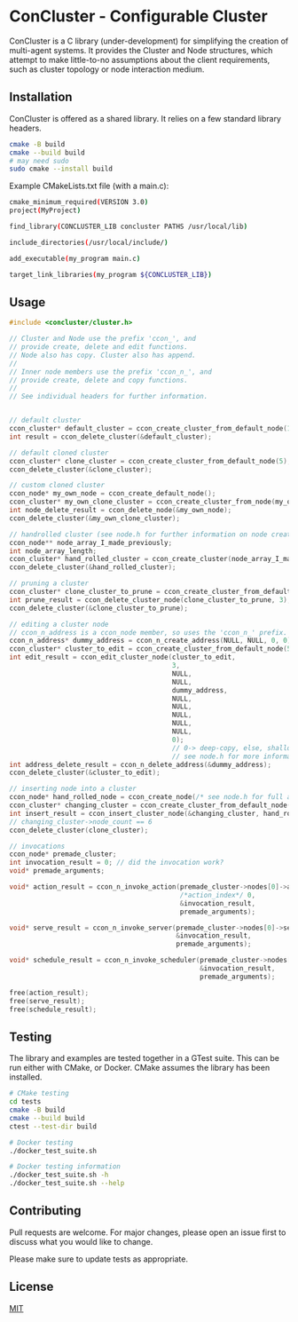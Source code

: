# ConCluster - Configurable Cluster

ConCluster is a C library (under-development) for simplifying the creation of multi-agent systems.
It provides the Cluster and Node structures, which attempt to make little-to-no assumptions about
the client requirements, such as cluster topology or node interaction medium.

## Installation
ConCluster is offered as a shared library. It relies on a few standard library headers.
```bash
cmake -B build
cmake --build build
# may need sudo
sudo cmake --install build
```

Example CMakeLists.txt file (with a main.c):
```bash
cmake_minimum_required(VERSION 3.0)
project(MyProject)

find_library(CONCLUSTER_LIB concluster PATHS /usr/local/lib)

include_directories(/usr/local/include/)

add_executable(my_program main.c)

target_link_libraries(my_program ${CONCLUSTER_LIB})
```

## Usage
```c
#include <concluster/cluster.h>

// Cluster and Node use the prefix 'ccon_', and
// provide create, delete and edit functions.
// Node also has copy. Cluster also has append.
//
// Inner node members use the prefix 'ccon_n_', and
// provide create, delete and copy functions.
//
// See individual headers for further information.


// default cluster
ccon_cluster* default_cluster = ccon_create_cluster_from_default_node(1);
int result = ccon_delete_cluster(&default_cluster);

// default cloned cluster
ccon_cluster* clone_cluster = ccon_create_cluster_from_default_node(5);
ccon_delete_cluster(&clone_cluster);

// custom cloned cluster
ccon_node* my_own_node = ccon_create_default_node();
ccon_cluster* my_own_clone_cluster = ccon_create_cluster_from_node(my_own_node, 5);
int node_delete_result = ccon_delete_node(&my_own_node);
ccon_delete_cluster(&my_own_clone_cluster);

// handrolled cluster (see node.h for further information on node creation).
ccon_node** node_array_I_made_previously;
int node_array_length;
ccon_cluster* hand_rolled_cluster = ccon_create_cluster(node_array_I_made_previously, node_array_length);
ccon_delete_cluster(&hand_rolled_cluster);

// pruning a cluster
ccon_cluster* clone_cluster_to_prune = ccon_create_cluster_from_default_node(5);
int prune_result = ccon_delete_cluster_node(clone_cluster_to_prune, 3); // give index
ccon_delete_cluster(&clone_cluster_to_prune);

// editing a cluster node
// ccon_n_address is a ccon_node member, so uses the 'ccon_n_' prefix.
ccon_n_address* dummy_address = ccon_n_create_address(NULL, NULL, 0, 0);
ccon_cluster* cluster_to_edit = ccon_create_cluster_from_default_node(5);
int edit_result = ccon_edit_cluster_node(cluster_to_edit,
                                         3,
                                         NULL,
                                         NULL,
                                         dummy_address,
                                         NULL,
                                         NULL,
                                         NULL,
                                         NULL,
                                         NULL,
                                         0);
                                         // 0-> deep-copy, else, shallow
                                         // see node.h for more information on edit procedure
int address_delete_result = ccon_n_delete_address(&dummy_address);
ccon_delete_cluster(&cluster_to_edit);

// inserting node into a cluster
ccon_node* hand_rolled_node = ccon_create_node(/* see node.h for full args */);
ccon_cluster* changing_cluster = ccon_create_cluster_from_default_node(5);
int insert_result = ccon_insert_cluster_node(&changing_cluster, hand_rolled_node, 3 /* index */);
// changing_cluster->node_count == 6
ccon_delete_cluster(clone_cluster);

// invocations
ccon_node* premade_cluster;
int invocation_result = 0; // did the invocation work?
void* premade_arguments;

void* action_result = ccon_n_invoke_action(premade_cluster->nodes[0]->actions,
                                           /*action_index*/ 0,
                                           &invocation_result,
                                           premade_arguments);

void* serve_result = ccon_n_invoke_server(premade_cluster->nodes[0]->servers->servers[0],
                                          &invocation_result,
                                          premade_arguments);

void* schedule_result = ccon_n_invoke_scheduler(premade_cluster->nodes[0]->background_tasks,
                                                &invocation_result,
                                                premade_arguments);

free(action_result);
free(serve_result);
free(schedule_result);
```

## Testing

The library and examples are tested together in a GTest suite. This can be run either with CMake,
or Docker. CMake assumes the library has been installed.

```bash
# CMake testing
cd tests
cmake -B build
cmake --build build
ctest --test-dir build

# Docker testing
./docker_test_suite.sh

# Docker testing information
./docker_test_suite.sh -h
./docker_test_suite.sh --help
```

## Contributing

Pull requests are welcome. For major changes, please open an issue first
to discuss what you would like to change.

Please make sure to update tests as appropriate.

## License

[MIT](https://choosealicense.com/licenses/mit/)
